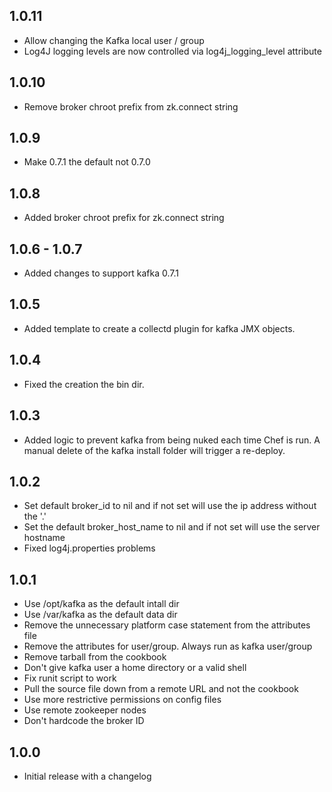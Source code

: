 ## 1.0.11
* Allow changing the Kafka local user / group
* Log4J logging levels are now controlled via log4j_logging_level attribute

## 1.0.10
* Remove broker chroot prefix from zk.connect string

## 1.0.9
* Make 0.7.1 the default not 0.7.0

## 1.0.8
* Added broker chroot prefix for zk.connect string

## 1.0.6 - 1.0.7
* Added changes to support kafka 0.7.1

## 1.0.5
* Added template to create a collectd plugin for kafka JMX objects.

## 1.0.4
* Fixed the creation the bin dir.

## 1.0.3
* Added logic to prevent kafka from being nuked each time Chef is run. A manual delete of the kafka install folder will trigger a re-deploy.

## 1.0.2
* Set default broker_id to nil and if not set will use the ip address without the '.'
* Set the default broker_host_name to nil and if not set will use the server hostname
* Fixed log4j.properties problems

## 1.0.1

* Use /opt/kafka as the default intall dir
* Use /var/kafka as the default data dir
* Remove the unnecessary platform case statement from the attributes file
* Remove the attributes for user/group. Always run as kafka user/group
* Remove tarball from the cookbook
* Don't give kafka user a home directory or a valid shell
* Fix runit script to work
* Pull the source file down from a remote URL and not the cookbook
* Use more restrictive permissions on config files
* Use remote zookeeper nodes
* Don't hardcode the broker ID

## 1.0.0
* Initial release with a changelog
